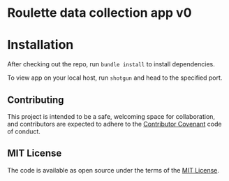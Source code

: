 # Roulette data collection app v0

# Installation

After checking out the repo, run `bundle install` to install dependencies.

To view app on your local host, run `shotgun` and head to the specified port.


## Contributing

This project is intended to be a safe, welcoming space for collaboration, and contributors are expected to adhere to the [Contributor Covenant](http://contributor-covenant.org) code of conduct.

## MIT License

The code is available as open source under the terms of the [MIT License](http://opensource.org/licenses/MIT).